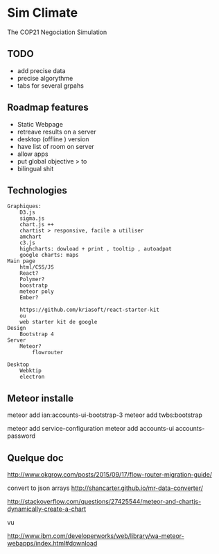 # Sim Climate
The COP21 Negociation Simulation 

## TODO
- add precise data
- precise algorythme
 - tabs for several grpahs
## Roadmap features
- Static Webpage
- retreave results on a server
- desktop (offline ) version
- have list of room on server
- allow apps
- put global objective > to 
- bilingual shit

## Technologies
	Graphiques:
		D3.js
		sigma.js
		chart.js ++
		chartist > responsive, facile a utiliser
		amchart
		c3.js
		highcharts: dowload + print , tooltip , autoadpat
		google charts: maps
	Main page
		html/CSS/JS
		React?
		Polymer?
		boostratp
		meteor poly
		Ember?

		https://github.com/kriasoft/react-starter-kit
		ou 
		web starter kit de google
	Design
		Bootstrap 4
	Server
		Meteor?
			flowrouter

	Desktop
		Webktip
		electron
## Meteor installe

meteor add ian:accounts-ui-bootstrap-3
 meteor add twbs:bootstrap

meteor add service-configuration
meteor add accounts-ui accounts-password

## Quelque doc

http://www.okgrow.com/posts/2015/09/17/flow-router-migration-guide/

convert to json arrays
http://shancarter.github.io/mr-data-converter/


http://stackoverflow.com/questions/27425544/meteor-and-chartjs-dynamically-create-a-chart

vu


http://www.ibm.com/developerworks/web/library/wa-meteor-webapps/index.html#download